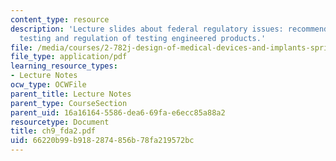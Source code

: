 ```yaml
---
content_type: resource
description: 'Lecture slides about federal regulatory issues: recommended biocompatibility
  testing and regulation of testing engineered products.'
file: /media/courses/2-782j-design-of-medical-devices-and-implants-spring-2006/66220b99b9182874856b78fa219572bc_ch9_fda2.pdf
file_type: application/pdf
learning_resource_types:
- Lecture Notes
ocw_type: OCWFile
parent_title: Lecture Notes
parent_type: CourseSection
parent_uid: 16a16164-5586-dea6-69fa-e6ecc85a88a2
resourcetype: Document
title: ch9_fda2.pdf
uid: 66220b99-b918-2874-856b-78fa219572bc
---
```

